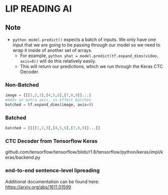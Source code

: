 # LIP READING AI

## Note
* ```python model.predict()``` expects a batch of inputs. We only have one input that we are going to be passing through our model so we need to wrap it inside of another set of arrays.
  * For example, ```python yhat = model.predict(tf.expand_dims(video, axis=0))``` will do this relatively easily. 
  * This will return our predictions, which we run through the Keras CTC Decoder.

### Non-Batched 
```python
image = [[[1,2,3],[4,5,6],[7,8,9]]...]
#Adds an extra axis, in effect batches 
batched = tf.expand_dims(image, axis=0)
```

### Batched
```python 
batched = [[[[1,2,3],[4,5,6],[7,8,9]]...]]
```

### CTC Decoder from Tensorflow Keras
github.com/tensorflow/tensorflow/blob/r1.8/tensorflow/python/keras/impl/keras/backend.py

### end-to-end sentence-level lipreading 
Additional documentation can be found here: https://arxiv.org/abs/1611.01599
